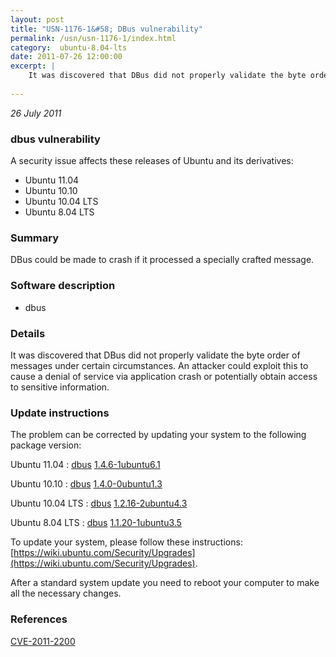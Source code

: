 ```yaml
---
layout: post
title: "USN-1176-1&#58; DBus vulnerability"
permalink: /usn/usn-1176-1/index.html
category:  ubuntu-8.04-lts
date: 2011-07-26 12:00:00
excerpt: |
    It was discovered that DBus did not properly validate the byte order of messages under certain circumstances. An attacker could exploit this to cause a denial of service via application crash or potentially obtain access to sensitive information. 
    
--- 
```

 
 

*26 July 2011*

### dbus vulnerability

A security issue affects these releases of Ubuntu and its derivatives:

* Ubuntu 11.04
* Ubuntu 10.10
* Ubuntu 10.04 LTS
* Ubuntu 8.04 LTS

### Summary

DBus could be made to crash if it processed a specially crafted message. 

### Software description

* dbus 

### Details

It was discovered that DBus did not properly validate the byte order of messages under certain circumstances. An attacker could exploit this to cause a denial of service via application crash or potentially obtain access to sensitive information. 

### Update instructions

The problem can be corrected by updating your system to the following package version:

Ubuntu 11.04
 : [dbus](https://launchpad.net/ubuntu/+source/dbus) <span> [1.4.6-1ubuntu6.1](https://launchpad.net/ubuntu/+source/dbus/1.4.6-1ubuntu6.1) </span> 

Ubuntu 10.10
 : [dbus](https://launchpad.net/ubuntu/+source/dbus) <span> [1.4.0-0ubuntu1.3](https://launchpad.net/ubuntu/+source/dbus/1.4.0-0ubuntu1.3) </span> 

Ubuntu 10.04 LTS
 : [dbus](https://launchpad.net/ubuntu/+source/dbus) <span> [1.2.16-2ubuntu4.3](https://launchpad.net/ubuntu/+source/dbus/1.2.16-2ubuntu4.3) </span> 

Ubuntu 8.04 LTS
 : [dbus](https://launchpad.net/ubuntu/+source/dbus) <span> [1.1.20-1ubuntu3.5](https://launchpad.net/ubuntu/+source/dbus/1.1.20-1ubuntu3.5) </span> 

To update your system, please follow these instructions: [https://wiki.ubuntu.com/Security/Upgrades](https://wiki.ubuntu.com/Security/Upgrades).

After a standard system update you need to reboot your computer to make all the necessary changes. 

### References

 
 [CVE-2011-2200](http://people.ubuntu.com/~ubuntu-security/cve/CVE-2011-2200)
 

